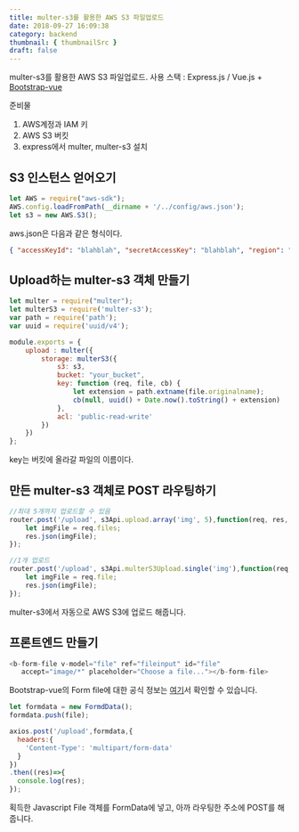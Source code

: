 ```yaml
---
title: multer-s3를 활용한 AWS S3 파일업로드
date: 2018-09-27 16:09:38
category: backend
thumbnail: { thumbnailSrc }
draft: false
---
```


multer-s3를 활용한 AWS S3 파일업로드. 
사용 스택 : Express.js / Vue.js + [Bootstrap-vue](https://bootstrap-vue.js.org/)


준비물
 1. AWS계정과 IAM 키
 2. AWS S3 버킷
 3. express에서 multer, multer-s3 설치
 
 ## S3 인스턴스 얻어오기
 ```javascript
 let AWS = require("aws-sdk");
 AWS.config.loadFromPath(__dirname + '/../config/aws.json');
 let s3 = new AWS.S3();
```

aws.json은 다음과 같은 형식이다.
```json
{ "accessKeyId": "blahblah", "secretAccessKey": "blahblah", "region": "your_region" }
```

## Upload하는 multer-s3 객체 만들기
```javascript
let multer = require("multer");
let multerS3 = require('multer-s3');
var path = require('path');
var uuid = require('uuid/v4');

module.exports = {
    upload : multer({
        storage: multerS3({
            s3: s3,
            bucket: "your_bucket",
            key: function (req, file, cb) {
                let extension = path.extname(file.originalname);
                cb(null, uuid() + Date.now().toString() + extension)
            },
            acl: 'public-read-write'
        })
    })
};
```
key는 버킷에 올라갈 파일의 이름이다.

## 만든 multer-s3 객체로 POST 라우팅하기

```javascript
//최대 5개까지 업로드할 수 있음
router.post('/upload', s3Api.upload.array('img', 5),function(req, res, next){
    let imgFile = req.files;
    res.json(imgFile);
});

//1개 업로드
router.post('/upload', s3Api.multerS3Upload.single('img'),function(req, res, next){
    let imgFile = req.file;
    res.json(imgFile);
});
```
multer-s3에서 자동으로 AWS S3에 업로드 해줍니다.

## 프론트엔드 만들기

```javascript
<b-form-file v-model="file" ref="fileinput" id="file" 
   accept="image/*" placeholder="Choose a file..."></b-form-file>
```
Bootstrap-vue의 Form file에 대한 공식 정보는 [여기](https://bootstrap-vue.js.org/docs/components/form-file)서 확인할 수 있습니다.

```javascript
let formdata = new FormdData();
formdata.push(file);

axios.post('/upload',formdata,{
  headers:{
    'Content-Type': 'multipart/form-data'
  }
})
.then((res)=>{
  console.log(res);
});
```                
획득한 Javascript File 객체를 FormData에 넣고, 아까 라우팅한 주소에 POST를 해줍니다.